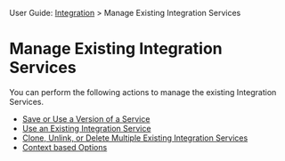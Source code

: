                              

User Guide: [Integration](Services.md#integration) \> Manage Existing Integration Services

Manage Existing Integration Services
====================================

You can perform the following actions to manage the existing Integration Services.

*   [Save or Use a Version of a Service](Manage_Existing_Integration_Services_1.md#how-to-save-or-use-a-version-of-a-service)
*   [Use an Existing Integration Service](Manage_Existing_Integration_Services_1.md#how-to-use-an-existing-integration-service)
*   [Clone, Unlink, or Delete Multiple Existing Integration Services](Manage_Existing_Integration_Services_1.md#how-to-clone-unlink-or-delete-multiple-existing-integration-services)
*   [Context based Options](Manage_Existing_Integration_Services_1.md#context-based-options)
